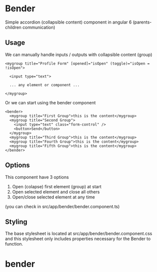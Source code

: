 # Bender

Simple accordion (collapsible content) component in angular 6
(parents-children communication)

## Usage

We can manually handle inputs / outputs with collapsible content (group)

```
<mygroup title="Profile Form" [opened]="isOpen" (toggle)="isOpen = !isOpen">

  <input type="text">
  
  ... any element or component ...
  
</mygroup>
```

Or we can start using the bender component
```
<bender>
  <mygroup title="First Group">this is the content</mygroup>
  <mygroup title="Second Group">
    <input type="text" class="form-control" />
    <button>Send</button>
  </mygroup>
  <mygroup title="Third Group">this is the content</mygroup>
  <mygroup title="Fourth Group">this is the content</mygroup>
  <mygroup title="Fifth Group">this is the content</mygroup>
</bender>
```


## Options

This component have 3 options
1. Open (colapse) first element (group) at start
2. Open selected element and close all others
3. Open/close selected element at any time

(you can check in src/app/bender/bender.component.ts)

## Styling

The base stylesheet is located at src/app/bender/bender.component.css and this stylesheet only includes properties necessary for the Bender to function.

# bender
